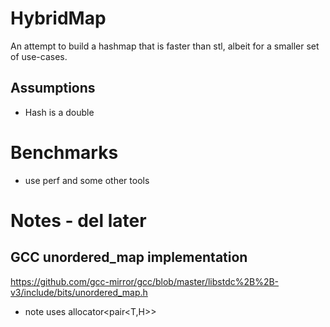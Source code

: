 # HybridMap

An attempt to build a hashmap that is faster than stl, albeit for a smaller set of use-cases.

## Assumptions
- Hash is a double


# Benchmarks
- use perf and some other tools


# Notes - del later
## GCC unordered_map implementation
https://github.com/gcc-mirror/gcc/blob/master/libstdc%2B%2B-v3/include/bits/unordered_map.h
- note uses allocator<pair<T,H>>